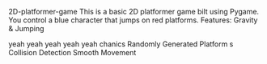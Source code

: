 
 2D-platformer-game
This is a basic 2D platformer game 
bilt using Pygame. You control a blue 
character that jumps on red platforms.
Features: Gravity &amp;
Jumping





yeah yeah yeah yeah yeah
chanics Randomly Generated Platform
s Collision Detection  Smooth Movement

 